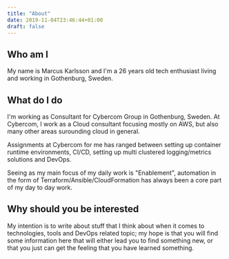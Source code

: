 ```yaml
---
title: "About"
date: 2019-11-04T23:46:44+01:00
draft: false
---
```


## Who am I

My name is Marcus Karlsson and I'm a 26 years old tech enthusiast living and working in Gothenburg, Sweden.

## What do I do

I'm working as Consultant for Cybercom Group in Gothenburg, Sweden.
At Cybercom, I work as a Cloud consultant focusing mostly on AWS, but also many other areas surounding cloud in general.

Assignments at Cybercom for me has ranged between setting up container runtime environments, CI/CD, setting up multi clustered logging/metrics solutions and DevOps.

Seeing as my main focus of my daily work is "Enablement", automation in the form of Terraform/Ansible/CloudFormation has always been a core part of my day to day work.

## Why should you be interested

My intention is to write about stuff that I think about when it comes to technologies, tools and DevOps related topic; my hope is that you will find some information here that will either lead you to find something new, or that you just can get the feeling that you have learned something.